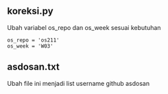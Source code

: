 ## koreksi.py

Ubah variabel os_repo dan os_week sesuai kebutuhan
```
os_repo = 'os211'
os_week = 'W03'
```

## asdosan.txt

Ubah file ini menjadi list username github asdosan

